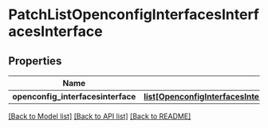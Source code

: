 # PatchListOpenconfigInterfacesInterfacesInterface

## Properties
Name | Type | Description | Notes
------------ | ------------- | ------------- | -------------
**openconfig_interfacesinterface** | [**list[OpenconfigInterfacesInterfacesOpenconfiginterfacesinterfacesInterface]**](OpenconfigInterfacesInterfacesOpenconfiginterfacesinterfacesInterface.md) |  | [optional] 

[[Back to Model list]](../README.md#documentation-for-models) [[Back to API list]](../README.md#documentation-for-api-endpoints) [[Back to README]](../README.md)


